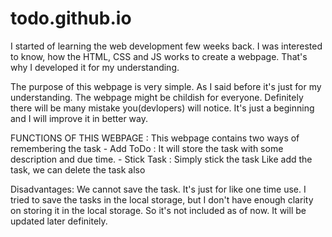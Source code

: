 # todo.github.io
I started of learning the web development few weeks back. I was interested to know, how the HTML, CSS and JS works to create a webpage.  That's why I developed it for my understanding.

The purpose of this webpage is very simple. As I said before it's just for my understanding. The webpage might be childish for everyone. Definitely there will be many mistake you(devlopers) will notice. 
It's just a beginning and I will improve it in better way.

FUNCTIONS OF THIS WEBPAGE :
This webpage contains two ways of remembering the task
      - Add ToDo : It will store the task with some description and due time.
      - Stick Task : Simply stick the task 
 Like add the task, we can delete the task also
 
 Disadvantages: We cannot save the task. It's just for like one time use. I tried to save the tasks in the local storage, but I don't have enough clarity on storing it in the local storage. So it's not included as of now. It will be updated later definitely.  
 
